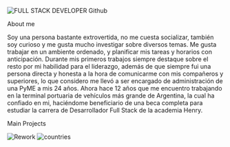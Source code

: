 
![FULL STACK DEVELOPER Github](https://user-images.githubusercontent.com/102454695/187533107-3804f0d4-8943-404f-a203-6b13e8f83edc.gif)


About me

Soy una persona bastante extrovertida, no me cuesta socializar, también soy curioso y me gusta mucho investigar sobre diversos temas. Me gusta trabajar en un ambiente ordenado, y planificar mis tareas y horarios con anticipación. Durante mis primeros trabajos siempre destaque sobre el resto por mi habilidad para el liderazgo, además de que siempre fui una persona directa y honesta a la hora de comunicarme con mis compañeros y superiores, lo que considero me llevó a ser encargado de administración de una PyME a mis 24 años. Ahora hace 12 años que me encuentro trabajando en la terminal portuaria de vehículos más grande de Argentina, la cual ha confiado en mi, haciéndome beneficiario de una beca completa para estudiar la carrera de Desarrollador Full Stack de la academia Henry.

Main Projects

![Rework](https://user-images.githubusercontent.com/102454695/187529610-85dc5d04-8721-4176-8941-28fecaba3415.png)
![countries](https://user-images.githubusercontent.com/102454695/187531026-9fcfc5f1-f00c-4f98-9edb-9b028d5da16a.png)

<!--
**juanma2228/juanma2228** is a ✨ _special_ ✨ repository because its `README.md` (this file) appears on your GitHub profile.

Here are some ideas to get you started:

- 🔭 I’m currently working on ...
- 🌱 I’m currently learning ...
- 👯 I’m looking to collaborate on ...
- 🤔 I’m looking for help with ...
- 💬 Ask me about ...
- 📫 How to reach me: ...
- 😄 Pronouns: ...
- ⚡ Fun fact: ...
-->
